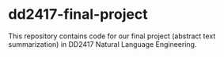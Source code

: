 # dd2417-final-project

This repository contains code for our final project (abstract text summarization) in DD2417 Natural Language Engineering.
